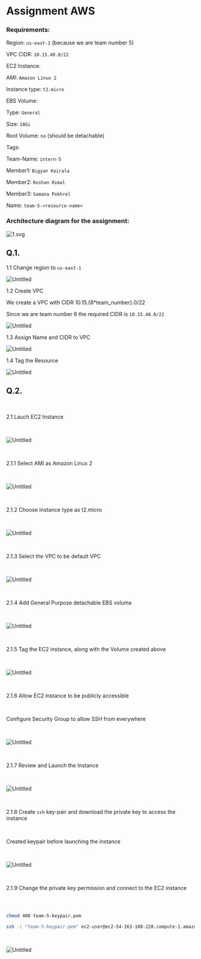 
# Assignment AWS

### Requirements:

Region: `us-east-1` (because we are team number 5)

VPC CIDR: `10.15.40.0/22`

EC2 Instance:

AMI: `Amazon Linux 2`

Instance type: `t2.micro`

EBS Volume:

Type: `General`

Size: `10Gi`

Root Volume: `no` (should be detachable)

Tags: 

Team-Name: `intern-5`

Member1: `Bigyan Koirala`

Member2: `Roshan Rimal`

Member3: `Samana Pokhrel`

Name: `team-5-<resource-name>`

### Architecture diagram for the assignment:

![1.svg](images/1.svg)

## Q.1.

1.1 Change region to `us-east-1`

![Untitled](images/Untitled.png)

1.2 Create VPC

We create a VPC with CIDR 10.15.{8*team_number}.0/22 

Since we are team number 6 the required CIDR is `10.15.40.0/22`

![Untitled](images/Untitled%201.png)

1.3 Assign Name and CIDR to VPC

![Untitled](images/Untitled%202.png)

1.4 Tag the Resource

![Untitled](images/Untitled%203.png)

## Q.2.

​

2.1 Lauch EC2 Instance

​

![Untitled](images/Untitled%204.png)

​

2.1.1 Select AMI as Amazon Linux 2

​

![Untitled](images/Untitled%205.png)

​

2.1.2 Choose Instance type as t2.micro

​

![Untitled](images/Untitled%206.png)

​

2.1.3 Select the VPC to be default VPC

​

![Untitled](images/Untitled%207.png)

​

2.1.4 Add General Purpose detachable EBS volume

​

![Untitled](images/Untitled%208.png)

​

2.1.5 Tag the EC2 instance, along with the Volume  created above

​

![Untitled](images/Untitled%209.png)

​

2.1.6 Allow EC2 instance to be publicly accessible

​

Configure Security Group to allow SSH from everywhere

​

![Untitled](images/Untitled%2010.png)

​

2.1.7 Review and Launch the Instance

​

![Untitled](images/Untitled%2011.png)

​

2.1.8 Create `ssh` key-pair and download the private key to access the instance

​

Created keypair before launching the instance

​

![Untitled](images/Untitled%2012.png)

​

2.1.9 Change the private key permission and connect to the EC2 instance

​

```bash

chmod 400 team-5-keypair.pem

ssh -i "team-5-keypair.pem" ec2-user@ec2-54-163-188-228.compute-1.amazonaws.com

```

​

![Untitled](images/Untitled%2013.png)

​

